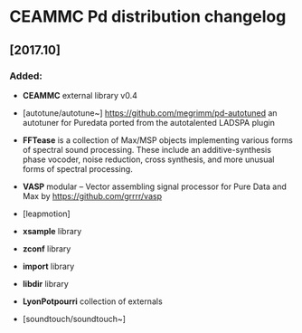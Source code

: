 # CEAMMC Pd distribution changelog

## [2017.10]
### Added:
- **CEAMMC** external library v0.4
- [autotune/autotune~] https://github.com/megrimm/pd-autotuned
    an autotuner for Puredata ported from the autotalented LADSPA plugin

- **FFTease** is a collection of Max/MSP objects implementing various forms of spectral sound processing.
    These include an additive-synthesis phase vocoder, noise reduction, cross synthesis,
    and more unusual forms of spectral processing.

- **VASP** modular – Vector assembling signal processor
    for Pure Data and Max by https://github.com/grrrr/vasp

- [leapmotion]
- **xsample** library
- **zconf** library
- **import** library
- **libdir** library
- **LyonPotpourri** collection of externals
- [soundtouch/soundtouch~]
